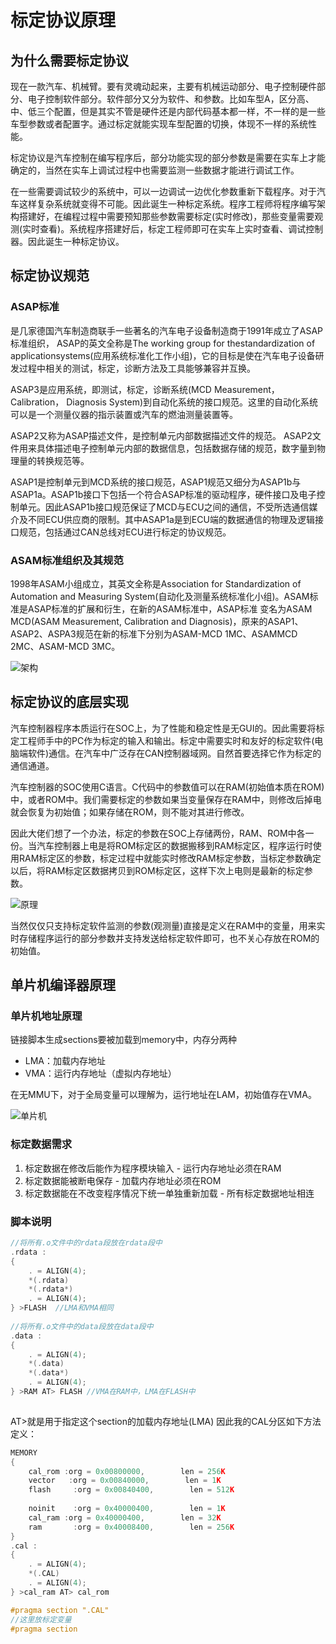 # 标定协议原理

## 为什么需要标定协议

现在一款汽车、机械臂。要有灵魂动起来，主要有机械运动部分、电子控制硬件部分、电子控制软件部分。软件部分又分为软件、和参数。比如车型A，区分高、中、低三个配置，但是其实不管是硬件还是内部代码基本都一样，不一样的是一些车型参数或者配置字。通过标定就能实现车型配置的切换，体现不一样的系统性能。

标定协议是汽车控制在编写程序后，部分功能实现的部分参数是需要在实车上才能确定的，当然在实车上调试过程中也需要监测一些数据才能进行调试工作。

在一些需要调试较少的系统中，可以一边调试一边优化参数重新下载程序。对于汽车这样复杂系统就变得不可能。因此诞生一种标定系统。程序工程师将程序编写架构搭建好，在编程过程中需要预知那些参数需要标定(实时修改)，那些变量需要观测(实时查看)。系统程序搭建好后，标定工程师即可在实车上实时查看、调试控制器。因此诞生一种标定协议。

## 标定协议规范

### ASAP标准
是几家德国汽车制造商联手一些著名的汽车电子设备制造商于1991年成立了ASAP标准组织， ASAP的英文全称是The working group for thestandardization of applicationsystems(应用系统标准化工作小组)，它的目标是使在汽车电子设备研发过程中相关的测试，标定，诊断方法及工具能够兼容并互换。

ASAP3是应用系统，即测试，标定，诊断系统(MCD Measurement， Calibration， Diagnosis System)到自动化系统的接口规范。这里的自动化系统可以是一个测量仪器的指示装置或汽车的燃油测量装置等。

ASAP2又称为ASAP描述文件，是控制单元内部数据描述文件的规范。 ASAP2文件用来具体描述电子控制单元内部的数据信息，包括数据存储的规范，数字量到物理量的转换规范等。

ASAP1是控制单元到MCD系统的接口规范，ASAP1规范又细分为ASAP1b与ASAP1a。ASAP1b接口下包括一个符合ASAP标准的驱动程序，硬件接口及电子控制单元。因此ASAP1b接口规范保证了MCD与ECU之间的通信，不受所选通信媒介及不同ECU供应商的限制。其中ASAP1a是到ECU端的数据通信的物理及逻辑接口规范，包括通过CAN总线对ECU进行标定的协议规范。

### ASAM标准组织及其规范
1998年ASAM小组成立，其英文全称是Association for Standardization of Automation and Measuring System(自动化及测量系统标准化小组)。ASAM标准是ASAP标准的扩展和衍生，在新的ASAM标准中，ASAP标准 变名为ASAM MCD(ASAM Measurement, Calibration and Diagnosis)，原来的ASAP1、ASAP2、ASPA3规范在新的标准下分别为ASAM-MCD 1MC、ASAMMCD 2MC、ASAM-MCD 3MC。

![架构](1.标定协议简介/total.png)

## 标定协议的底层实现

汽车控制器程序本质运行在SOC上，为了性能和稳定性是无GUI的。因此需要将标定工程师手中的PC作为标定的输入和输出。标定中需要实时和友好的标定软件(电脑端软件)通信。在汽车中广泛存在CAN控制器域网。自然首要选择它作为标定的通信通道。

汽车控制器的SOC使用C语言。C代码中的参数值可以在RAM(初始值本质在ROM)中，或者ROM中。我们需要标定的参数如果当变量保存在RAM中，则修改后掉电就会恢复为初始值；如果存储在ROM，则不能对其进行修改。

因此大佬们想了一个办法，标定的参数在SOC上存储两份，RAM、ROM中各一份。当汽车控制器上电是将ROM标定区的数据搬移到RAM标定区，程序运行时使用RAM标定区的参数，标定过程中就能实时修改RAM标定参数，当标定参数确定以后，将RAM标定区数据拷贝到ROM标定区，这样下次上电则是最新的标定参数。

![原理](1.标定协议简介/theory.png)

当然仅仅只支持标定软件监测的参数(观测量)直接是定义在RAM中的变量，用来实时存储程序运行的部分参数并支持发送给标定软件即可，也不关心存放在ROM的初始值。


## 单片机编译器原理

### 单片机地址原理
链接脚本生成sections要被加载到memory中，内存分两种
- LMA：加载内存地址
- VMA：运行内存地址（虚拟内存地址）

在无MMU下，对于全局变量可以理解为，运行地址在LAM，初始值存在VMA。

![单片机](1.标定协议简介/mcu.png)

### 标定数据需求

1. 标定数据在修改后能作为程序模块输入 - 运行内存地址必须在RAM
2. 标定数据能被断电保存 - 加载内存地址必须在ROM
3. 标定数据能在不改变程序情况下统一单独重新加载 -  所有标定数据地址相连

### 脚本说明

``` c
//将所有.o文件中的rdata段放在rdata段中
.rdata : 
{
    . = ALIGN(4);
    *(.rdata) 
    *(.rdata*)
    . = ALIGN(4);
} >FLASH  //LMA和VMA相同
  
//将所有.o文件中的data段放在data段中
.data :
{
    . = ALIGN(4);
    *(.data)
    *(.data*)
    . = ALIGN(4);
} >RAM AT> FLASH //VMA在RAM中，LMA在FLASH中
  
```
AT>就是用于指定这个section的加载内存地址(LMA)
因此我的CAL分区如下方法定义：

``` c
MEMORY
{
    cal_rom :org = 0x00800000,        len = 256K
    vector   :org = 0x00840000,        len = 1K
    flash     :org = 0x00840400,        len = 512K
    
    noinit    :org = 0x40000400,        len = 1K
    cal_ram :org = 0x40000400,        len = 32K
    ram       :org = 0x40008400,        len = 256K
}
.cal :
{
    . = ALIGN(4);
    *(.CAL)
    . = ALIGN(4);
} >cal_ram AT> cal_rom

#pragma section ".CAL"
//这里放标定变量
#pragma section
```

